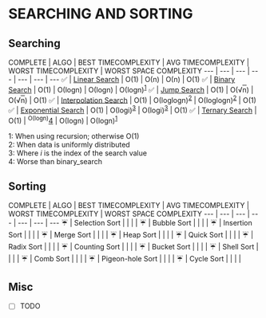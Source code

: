 # SEARCHING AND SORTING

## Searching

COMPLETE | ALGO | BEST TIMECOMPLEXITY | AVG TIMECOMPLEXITY | WORST TIMECOMPLEXITY | WORST SPACE COMPLEXITY
--- | --- | --- | --- | --- | --- | ---
:white_check_mark: | [Linear Search](./linear_search/) | &Omicron;(1) | &Omicron;(n) | &Omicron;(n) | &Omicron;(1)
:white_check_mark: | [Binary Search](./binary_search/) | &Omicron;(1) | &Omicron;(logn) | &Omicron;(logn) | &Omicron;(logn)<sup>[1](#myfootnote1)</sup>
:white_check_mark: | [Jump Search](./jump_search/) | &Omicron;(1) | &Omicron;(&radic;<span style="text-decoration: overline">n</span>) | &Omicron;(&radic;<span style="text-decoration: overline">n</span>) | &Omicron;(1)
:white_check_mark: | [Interpolation Search](./interpolation_search/) | &Omicron;(1) | &Omicron;(loglogn)<sup>[2](#myfootnote2)</sup> | &Omicron;(loglogn)<sup>[2](#myfootnote2)</sup> | &Omicron;(1)
:white_check_mark: | [Exponential Search](./exponential_search/) | &Omicron;(1) | &Omicron;(logi)<sup>[3](#myfootnote3)</sup> | &Omicron;(logi)<sup>[3](#myfootnote3)</sup> | &Omicron;(1)
:white_check_mark: | [Ternary Search](./ternary_search/) | &Omicron;(1) | <sup>&Omicron;(logn)</sup>[4](#myfootnote4)</sup> | &Omicron;(logn) | &Omicron;(logn)<sup>[1](#myfootnote1)</sup>

<a name="myfootnote2">1</a>: When using recursion; otherwise &Omicron;(1)<br>
<a name="myfootnote2">2</a>: When data is uniformly distributed<br>
<a name="myfootnote3">3</a>: Where *i* is the index of the search value<br>
<a name="myfootnote4">4</a>: Worse than binary_search<br>

## Sorting
COMPLETE | ALGO | BEST TIMECOMPLEXITY | AVG TIMECOMPLEXITY | WORST TIMECOMPLEXITY | WORST SPACE COMPLEXITY
--- | --- | --- | --- | --- | --- | ---
:umbrella: | Selection Sort | | | |
:umbrella: | Bubble Sort | | | |
:umbrella: | Insertion Sort | |  | |
:umbrella: | Merge Sort | | | |
:umbrella: | Heap Sort | | |  |
:umbrella: | Quick Sort | |  | |
:umbrella: | Radix Sort | |  | |
:umbrella: | Counting Sort | | | |
:umbrella: | Bucket Sort | | | |
:umbrella: | Shell Sort | | | |
:umbrella: | Comb Sort | | | |
:umbrella: | Pigeon-hole Sort | | | |
:umbrella: | Cycle Sort | | | |

## Misc
- [ ] TODO
